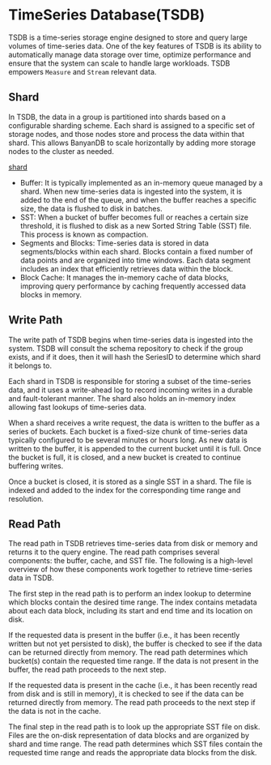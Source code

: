 # TimeSeries Database(TSDB)

TSDB is a time-series storage engine designed to store and query large volumes of time-series data. One of the key features of TSDB is its ability to automatically manage data storage over time, optimize performance and ensure that the system can scale to handle large workloads. TSDB empowers `Measure` and `Stream` relevant data.


## Shard

In TSDB, the data in a group is partitioned into shards based on a configurable sharding scheme. Each shard is assigned to a specific set of storage nodes, and those nodes store and process the data within that shard. This allows BanyanDB to scale horizontally by adding more storage nodes to the cluster as needed.


[shard](https://skywalking.apache.org/doc-graph/banyandb/v0.4.0/tsdb-shard.png)

* Buffer: It is typically implemented as an in-memory queue managed by a shard. When new time-series data is ingested into the system, it is added to the end of the queue, and when the buffer reaches a specific size, the data is flushed to disk in batches.
* SST: When a bucket of buffer becomes full or reaches a certain size threshold, it is flushed to disk as a new Sorted String Table (SST) file. This process is known as compaction.
* Segments and Blocks: Time-series data is stored in data segments/blocks within each shard. Blocks contain a fixed number of data points and are organized into time windows. Each data segment includes an index that efficiently retrieves data within the block.
* Block Cache: It manages the in-memory cache of data blocks, improving query performance by caching frequently accessed data blocks in memory.

## Write Path

The write path of TSDB begins when time-series data is ingested into the system. TSDB will consult the schema repository to check if the group exists, and if it does, then it will hash the SeriesID to determine which shard it belongs to.

Each shard in TSDB is responsible for storing a subset of the time-series data, and it uses a write-ahead log to record incoming writes in a durable and fault-tolerant manner. The shard also holds an in-memory index allowing fast lookups of time-series data.

When a shard receives a write request, the data is written to the buffer as a series of buckets. Each bucket is a fixed-size chunk of time-series data typically configured to be several minutes or hours long. As new data is written to the buffer, it is appended to the current bucket until it is full. Once the bucket is full, it is closed, and a new bucket is created to continue buffering writes.

Once a bucket is closed, it is stored as a single SST in a shard. The file is indexed and added to the index for the corresponding time range and resolution.

## Read Path

The read path in TSDB retrieves time-series data from disk or memory and returns it to the query engine. The read path comprises several components: the buffer, cache, and SST file. The following is a high-level overview of how these components work together to retrieve time-series data in TSDB.

The first step in the read path is to perform an index lookup to determine which blocks contain the desired time range. The index contains metadata about each data block, including its start and end time and its location on disk.

If the requested data is present in the buffer (i.e., it has been recently written but not yet persisted to disk), the buffer is checked to see if the data can be returned directly from memory. The read path determines which bucket(s) contain the requested time range. If the data is not present in the buffer, the read path proceeds to the next step.

If the requested data is present in the cache (i.e., it has been recently read from disk and is still in memory), it is checked to see if the data can be returned directly from memory. The read path proceeds to the next step if the data is not in the cache.

The final step in the read path is to look up the appropriate SST file on disk. Files are the on-disk representation of data blocks and are organized by shard and time range. The read path determines which SST files contain the requested time range and reads the appropriate data blocks from the disk.
